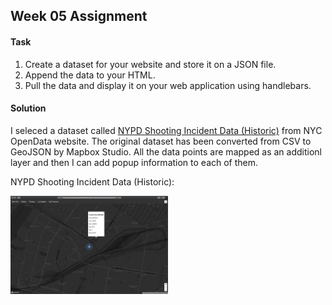 ## Week 05 Assignment

#### Task
1. Create a dataset for your website and store it on a JSON file.
2. Append the data to your HTML.
3. Pull the data and display it on your web application using handlebars.

#### Solution
I seleced a dataset called [NYPD Shooting Incident Data (Historic)](https://data.cityofnewyork.us/Public-Safety/NYPD-Shooting-Incident-Data-Historic-/833y-fsy8) from NYC OpenData website. The original dataset has been converted from CSV to GeoJSON by Mapbox Studio. All the data points are mapped as an additionl layer and then I can add popup information to each of them.

NYPD Shooting Incident Data (Historic):

<img src="https://github.com/yujunmjiang/WebAdvanced_Spring2020_jiany023/blob/master/week5_hw/Screen%20Shot%202020-02-27%20at%201.13.03%20AM.png" width="50%"/>
